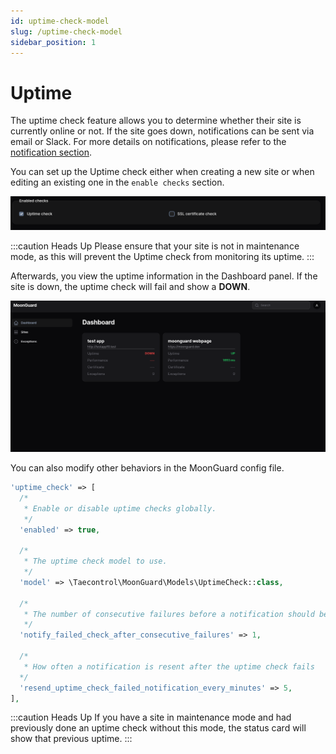 ```yaml
---
id: uptime-check-model
slug: /uptime-check-model
sidebar_position: 1
---
```

# Uptime

The uptime check feature allows you to determine whether their site is currently
online or not. If the site goes down, notifications can be sent via email or
Slack. For more details on notifications, please refer to the
[notification section](../notifications/notifications.md).

You can set up the Uptime check either when creating a new site or when editing
an existing one in the `enable checks` section.

![enable uptime](./img/setup-uptime.png)

:::caution Heads Up
Please ensure that your site is not in maintenance mode, as this will prevent
the Uptime check from monitoring its uptime.
:::

Afterwards, you view the uptime information in the Dashboard panel. If the site
is down, the uptime check will fail and show a **DOWN**.

![uptime Dashboard](./img/dashboard-uptime.png)

You can also modify other behaviors in the MoonGuard config file.

```php
'uptime_check' => [
  /*
   * Enable or disable uptime checks globally.
   */
  'enabled' => true,

  /*
   * The uptime check model to use.
   */
  'model' => \Taecontrol\MoonGuard\Models\UptimeCheck::class,

  /*
   * The number of consecutive failures before a notification should be sent.
   */
  'notify_failed_check_after_consecutive_failures' => 1,

  /*
   * How often a notification is resent after the uptime check fails
  */
  'resend_uptime_check_failed_notification_every_minutes' => 5,
],
```
:::caution Heads Up
If you have a site in maintenance mode and had previously done an uptime check
without this mode, the status card will show that previous uptime.
:::
